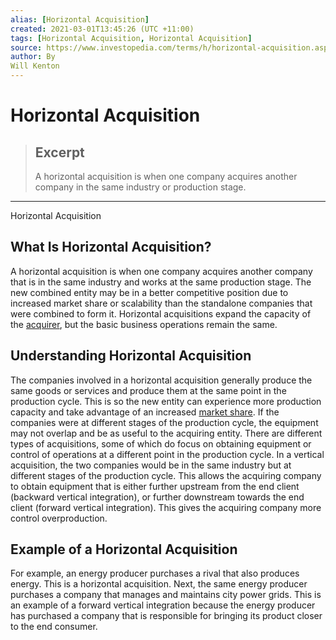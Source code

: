```yaml
---
alias: [Horizontal Acquisition]
created: 2021-03-01T13:45:26 (UTC +11:00)
tags: [Horizontal Acquisition, Horizontal Acquisition]
source: https://www.investopedia.com/terms/h/horizontal-acquisition.asp
author: By
Will Kenton
---
```


# Horizontal Acquisition

> ## Excerpt
> A horizontal acquisition is when one company acquires another company in the same industry or production stage.

---

Horizontal Acquisition
## What Is Horizontal Acquisition?

A horizontal acquisition is when one company acquires another company that is in the same industry and works at the same production stage. The new combined entity may be in a better competitive position due to increased market share or scalability than the standalone companies that were combined to form it. Horizontal acquisitions expand the capacity of the [acquirer](https://www.investopedia.com/terms/a/acquirer.asp), but the basic business operations remain the same.

## Understanding Horizontal Acquisition

The companies involved in a horizontal acquisition generally produce the same goods or services and produce them at the same point in the production cycle. This is so the new entity can experience more production capacity and take advantage of an increased [market share](https://www.investopedia.com/terms/m/marketshare.asp). If the companies were at different stages of the production cycle, the equipment may not overlap and be as useful to the acquiring entity. There are different types of acquisitions, some of which do focus on obtaining equipment or control of operations at a different point in the production cycle. In a vertical acquisition, the two companies would be in the same industry but at different stages of the production cycle. This allows the acquiring company to obtain equipment that is either further upstream from the end client (backward vertical integration), or further downstream towards the end client (forward vertical integration). This gives the acquiring company more control overproduction.

## Example of a Horizontal Acquisition

For example, an energy producer purchases a rival that also produces energy. This is a horizontal acquisition. Next, the same energy producer purchases a company that manages and maintains city power grids. This is an example of a forward vertical integration because the energy producer has purchased a company that is responsible for bringing its product closer to the end consumer.
